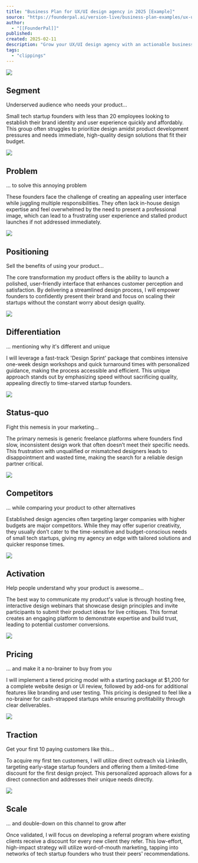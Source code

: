 ```yaml
---
title: "Business Plan for UX/UI design agency in 2025 [Example]"
source: "https://founderpal.ai/version-live/business-plan-examples/ux-ui-design-agency"
author:
  - "[[FounderPal]]"
published:
created: 2025-02-11
description: "Grow your UX/UI design agency with an actionable business plan.Analyze the example or generate yours in 10 seconds for FREE."
tags:
  - "clippings"
---
```

![](https://d1muf25xaso8hp.cloudfront.net/https%3A%2F%2F524917b70575dd133464860a62657bfb.cdn.bubble.io%2Ff1706091303916x901594849366829100%2Fdirect-hit_1f3af.png?w=48&h=48&auto=compress&dpr=2&fit=max)

## Segment

Underserved audience who needs your product...

Small tech startup founders with less than 20 employees looking to establish their brand identity and user experience quickly and affordably. This group often struggles to prioritize design amidst product development pressures and needs immediate, high-quality design solutions that fit their budget.

![](https://d1muf25xaso8hp.cloudfront.net/https%3A%2F%2F524917b70575dd133464860a62657bfb.cdn.bubble.io%2Ff1708306491967x319331292310631800%2Fimage%25204.png?w=48&h=48&auto=compress&dpr=2&fit=max)

## Problem

... to solve this annoying problem

These founders face the challenge of creating an appealing user interface while juggling multiple responsibilities. They often lack in-house design expertise and feel overwhelmed by the need to present a professional image, which can lead to a frustrating user experience and stalled product launches if not addressed immediately.

![](https://d1muf25xaso8hp.cloudfront.net/https%3A%2F%2F524917b70575dd133464860a62657bfb.cdn.bubble.io%2Ff1699854680746x577970229474615400%2Fgem-stone_1f48e.png?w=48&h=48&auto=compress&dpr=2&fit=max)

## Positioning

Sell the benefits of using your product...

The core transformation my product offers is the ability to launch a polished, user-friendly interface that enhances customer perception and satisfaction. By delivering a streamlined design process, I will empower founders to confidently present their brand and focus on scaling their startups without the constant worry about design quality.

![](https://d1muf25xaso8hp.cloudfront.net/https%3A%2F%2F524917b70575dd133464860a62657bfb.cdn.bubble.io%2Ff1702884934844x274858566299785570%2Fglowing-star_1f31f.png?w=48&h=48&auto=compress&dpr=2&fit=max)

## Differentiation

... mentioning why it's different and unique

I will leverage a fast-track 'Design Sprint' package that combines intensive one-week design workshops and quick turnaround times with personalized guidance, making the process accessible and efficient. This unique approach stands out by emphasizing speed without sacrificing quality, appealing directly to time-starved startup founders.

![](https://d1muf25xaso8hp.cloudfront.net/https%3A%2F%2F524917b70575dd133464860a62657bfb.cdn.bubble.io%2Ff1692949378022x138943501877853540%2Fgoblin_1f47a.png?w=48&h=48&auto=compress&dpr=2&fit=max)

## Status-quo

Fight this nemesis in your marketing...

The primary nemesis is generic freelance platforms where founders find slow, inconsistent design work that often doesn’t meet their specific needs. This frustration with unqualified or mismatched designers leads to disappointment and wasted time, making the search for a reliable design partner critical.

![](https://d1muf25xaso8hp.cloudfront.net/https%3A%2F%2F524917b70575dd133464860a62657bfb.cdn.bubble.io%2Ff1699854758126x555219157840029200%2Fcrossed-swords_2694-fe0f.png?w=48&h=48&auto=compress&dpr=2&fit=max)

## Competitors

... while comparing your product to other alternatives

Established design agencies often targeting larger companies with higher budgets are major competitors. While they may offer superior creativity, they usually don’t cater to the time-sensitive and budget-conscious needs of small tech startups, giving my agency an edge with tailored solutions and quicker response times.

![](https://d1muf25xaso8hp.cloudfront.net/https%3A%2F%2F524917b70575dd133464860a62657bfb.cdn.bubble.io%2Ff1716633764342x212530741721992360%2Flight-bulb_1f4a1.png?w=48&h=48&auto=compress&dpr=2&fit=max)

## Activation

Help people understand why your product is awesome...

The best way to communicate my product's value is through hosting free, interactive design webinars that showcase design principles and invite participants to submit their product ideas for live critiques. This format creates an engaging platform to demonstrate expertise and build trust, leading to potential customer conversions.

![](https://d1muf25xaso8hp.cloudfront.net/https%3A%2F%2F524917b70575dd133464860a62657bfb.cdn.bubble.io%2Ff1716633808750x230793199110734820%2Fmoney-bag_1f4b0.png?w=48&h=48&auto=compress&dpr=2&fit=max)

## Pricing

... and make it a no-brainer to buy from you

I will implement a tiered pricing model with a starting package at $1,200 for a complete website design or UI review, followed by add-ons for additional features like branding and user testing. This pricing is designed to feel like a no-brainer for cash-strapped startups while ensuring profitability through clear deliverables.

![](https://d1muf25xaso8hp.cloudfront.net/https%3A%2F%2F524917b70575dd133464860a62657bfb.cdn.bubble.io%2Ff1716633986286x529372987441953900%2Fbicycle_1f6b2.png?w=48&h=48&auto=compress&dpr=2&fit=max)

## Traction

Get your first 10 paying customers like this...

To acquire my first ten customers, I will utilize direct outreach via LinkedIn, targeting early-stage startup founders and offering them a limited-time discount for the first design project. This personalized approach allows for a direct connection and addresses their unique needs directly.

![](https://d1muf25xaso8hp.cloudfront.net/https%3A%2F%2F524917b70575dd133464860a62657bfb.cdn.bubble.io%2Ff1716633992585x485290116976991600%2Fracing-car_1f3ce-fe0f.png?w=48&h=48&auto=compress&dpr=2&fit=max)

## Scale

... and double-down on this channel to grow after

Once validated, I will focus on developing a referral program where existing clients receive a discount for every new client they refer. This low-effort, high-impact strategy will utilize word-of-mouth marketing, tapping into networks of tech startup founders who trust their peers' recommendations.
